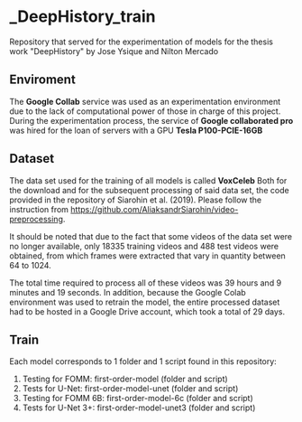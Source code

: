 # _DeepHistory_train
Repository that served for the experimentation of models for the thesis work "DeepHistory" by Jose Ysique and Nilton Mercado

## Enviroment

The **Google Collab** service was used as an experimentation environment due to the lack of computational power of those in charge of this project. 
During the experimentation process, the service of **Google collaborated pro** was hired for the loan of servers with a GPU **Tesla P100-PCIE-16GB** 

## Dataset

The data set used for the training of all models is called **VoxCeleb**
Both for the download and for the subsequent processing of said data set, the code provided in the repository of Siarohin et al. (2019). Please follow the instruction from https://github.com/AliaksandrSiarohin/video-preprocessing.

It should be noted that due to the fact that some videos of the data set were no longer available, only 18335 training videos and 488 test videos were obtained, from which frames were extracted that vary in quantity between 64 to 1024.

The total time required to process all of these videos was 39 hours and 9 minutes and 19 seconds. In addition, because the Google Colab environment was used to retrain the model, the entire processed dataset had to be hosted in a Google Drive account, which took a total of 29 days.

## Train

Each model corresponds to 1 folder and 1 script found in this repository:
1) Testing for FOMM: first-order-model (folder and script)
2) Tests for U-Net: first-order-model-unet (folder and script)
3) Testing for FOMM 6B: first-order-model-6c (folder and script)
4) Tests for U-Net 3+: first-order-model-unet3 (folder and script)



